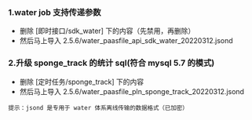 
### 1.water job 支持传递参数

* 删除 [即时接口/sdk_water] 下的内容（先禁用，再删除）
* 然后马上导入 2.5.6/water_paasfile_api_sdk_water_20220312.jsond


### 2.升级 sponge_track 的统计 sql(符合 mysql 5.7 的模式)

* 删除 [定时任务/sponge_track] 下的内容
* 然后马上导入 2.5.6/water_paasfile_pln_sponge_track_20220312.jsond



`提示：jsond 是专用于 water 体系离线传输的数据格式（已加密）`